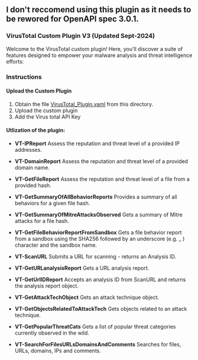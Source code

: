 ## I don't reccomend using this plugin as it needs to be rewored for OpenAPI spec 3.0.1. 

### VirusTotal Custom Plugin V3 (Updated Sept-2024)

Welcome to the VirusTotal custom plugin! Here, you'll discover a suite of features designed to empower your malware analysis and threat intelligence efforts:
### Instructions
#### Upload the Custom Plugin

1. Obtain the file [VirusTotal_Plugin.yaml](https://raw.githubusercontent.com/RickKotlarz/Copilot-for-Security-Plugins/main/VirusTotal/VirusTotal_API_plugin_manifest.yaml) from this directory.
2. Upload the custom plugin
3. Add the Virus total API Key
#### Utlization of the plugin:

- **VT-IPReport** Assess the reputation and threat level of a provided IP addresses.

- **VT-DomainReport** Assess the reputation and threat level of a provided domain name.

- **VT-GetFileReport** Assess the reputation and threat level of a file from a provided hash.

- **VT-GetSummaryOfAllBehaviorReports** Provides a summary of all behaviors for a given file hash.

- **VT-GetSummaryOfMitreAttacksObserved** Gets a summary of Mitre attacks for a file hash.

- **VT-GetFileBehaviorReportFromSandbox** Gets a file behavior report from a sandbox using the SHA256 followed by an underscore (e.g. _ ) character and the sandbox name.

- **VT-ScanURL** Submits a URL for scanning - returns an Analysis ID.

- **VT-GetURLanalysisReport** Gets a URL analysis report.

- **VT-GetUrlIDReport** Accepts an analysis ID from ScanURL and returns the analysis report object.

- **VT-GetAttackTechObject** Gets an attack technique object.

- **VT-GetObjectsRelatedToAttackTech** Gets objects related to an attack technique.

- **VT-GetPopularThreatCats** Gets a list of popular threat categories currently observed in the wild.

- **VT-SearchForFilesURLsDomainsAndComments** Searches for files, URLs, domains, IPs and comments.
